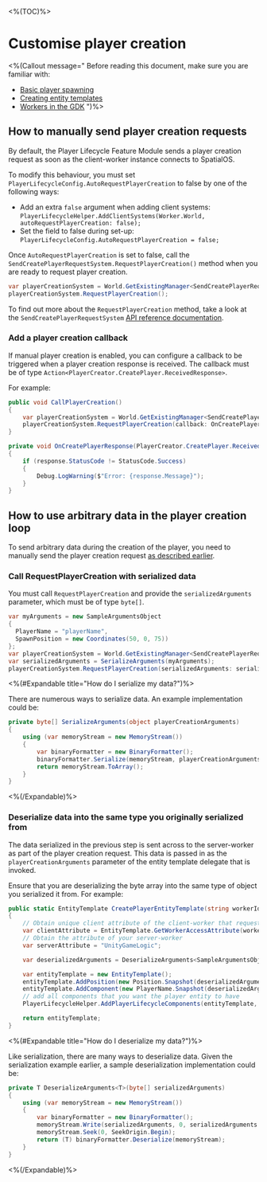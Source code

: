 <%(TOC)%>
# Customise player creation

<%(Callout message="
Before reading this document, make sure you are familiar with:

  * [Basic player spawning]({{urlRoot}}/modules/player-lifecycle/basic-player-creation)
  * [Creating entity templates]({{urlRoot}}/reference/concepts/entity-templates)
  * [Workers in the GDK]({{urlRoot}}/reference/concepts/worker)
")%>

## How to manually send player creation requests

By default, the Player Lifecycle Feature Module sends a player creation request as soon as the client-worker instance connects to SpatialOS.

To modify this behaviour, you must set `PlayerLifecycleConfig.AutoRequestPlayerCreation` to false by one of the following ways:

* Add an extra `false` argument when adding client systems: `PlayerLifecycleHelper.AddClientSystems(Worker.World, autoRequestPlayerCreation: false);`
* Set the field to false during set-up: `PlayerLifecycleConfig.AutoRequestPlayerCreation = false;`

Once `AutoRequestPlayerCreation` is set to false, call the `SendCreatePlayerRequestSystem.RequestPlayerCreation()` method when you are ready to request player creation.

```csharp
var playerCreationSystem = World.GetExistingManager<SendCreatePlayerRequestSystem>();
playerCreationSystem.RequestPlayerCreation();
```

To find out more about the `RequestPlayerCreation` method, take a look at the `SendCreatePlayerRequestSystem` [API reference documentation]({{urlRoot}}/api/player-lifecycle/send-create-player-request-system#methods).

### Add a player creation callback

If manual player creation is enabled, you can configure a callback to be triggered when a player creation response is received. The callback must be of type `Action<PlayerCreator.CreatePlayer.ReceivedResponse>`.

For example:

```csharp
public void CallPlayerCreation()
{
    var playerCreationSystem = World.GetExistingManager<SendCreatePlayerRequestSystem>();
    playerCreationSystem.RequestPlayerCreation(callback: OnCreatePlayerResponse);
}

private void OnCreatePlayerResponse(PlayerCreator.CreatePlayer.ReceivedResponse response)
{
    if (response.StatusCode != StatusCode.Success)
    {
        Debug.LogWarning($"Error: {response.Message}");
    }
}
```

## How to use arbitrary data in the player creation loop

To send arbitrary data during the creation of the player, you need to manually send the player creation request [as described earlier](#how-to-manually-send-player-creation-requests).

### Call RequestPlayerCreation with serialized data

You must call `RequestPlayerCreation` and provide the `serializedArguments` parameter, which must be of type `byte[]`.

```csharp
var myArguments = new SampleArgumentsObject
{
  PlayerName = "playerName",
  SpawnPosition = new Coordinates(50, 0, 75))
};
var playerCreationSystem = World.GetExistingManager<SendCreatePlayerRequestSystem>();
var serializedArguments = SerializeArguments(myArguments);
playerCreationSystem.RequestPlayerCreation(serializedArguments: serializedArguments);
```

<%(#Expandable title="How do I serialize my data?")%>

There are numerous ways to serialize data. An example implementation could be:

```csharp
private byte[] SerializeArguments(object playerCreationArguments)
{
    using (var memoryStream = new MemoryStream())
    {
        var binaryFormatter = new BinaryFormatter();
        binaryFormatter.Serialize(memoryStream, playerCreationArguments);
        return memoryStream.ToArray();
    }
}
```

<%(/Expandable)%>

### Deserialize data into the same type you originally serialized from

The data serialized in the previous step is sent across to the server-worker as part of the player creation request. This data is passed in as the `playerCreationArguments` parameter of the entity template delegate that is invoked.

Ensure that you are deserializing the byte array into the same type of object you serialized it from. For example:

```csharp
public static EntityTemplate CreatePlayerEntityTemplate(string workerId, byte[] playerCreationArguments)
{
    // Obtain unique client attribute of the client-worker that requested the player entity
    var clientAttribute = EntityTemplate.GetWorkerAccessAttribute(workerId);
    // Obtain the attribute of your server-worker
    var serverAttribute = "UnityGameLogic";

    var deserializedArguments = DeserializeArguments<SampleArgumentsObject>(playerCreationArguments);

    var entityTemplate = new EntityTemplate();
    entityTemplate.AddPosition(new Position.Snapshot(deserializedArguments.SpawnPosition), serverAttribute);
    entityTemplate.AddComponent(new PlayerName.Snapshot(deserializedArguments.PlayerName), serverAttribute);
    // add all components that you want the player entity to have
    PlayerLifecycleHelper.AddPlayerLifecycleComponents(entityTemplate, workerId, serverAttribute);

    return entityTemplate;
}
```

<%(#Expandable title="How do I deserialize my data?")%>

Like serialization, there are many ways to deserialize data. Given the serialization example earlier, a sample deserialization implementation could be:

```csharp
private T DeserializeArguments<T>(byte[] serializedArguments)
{
    using (var memoryStream = new MemoryStream())
    {
        var binaryFormatter = new BinaryFormatter();
        memoryStream.Write(serializedArguments, 0, serializedArguments.Length);
        memoryStream.Seek(0, SeekOrigin.Begin);
        return (T) binaryFormatter.Deserialize(memoryStream);
    }
}
```

<%(/Expandable)%>
